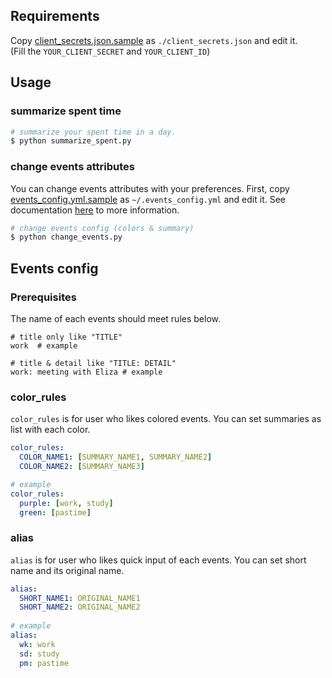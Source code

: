 Requirements
---
Copy [client_secrets.json.sample](https://github.com/wkentaro/google-calendar-manager/blob/master/client_secrets.json.sample)
as `./client_secrets.json` and edit it.  
(Fill the `YOUR_CLIENT_SECRET` and `YOUR_CLIENT_ID`)

Usage
---

### summarize spent time
```sh
# summarize your spent time in a day.
$ python summarize_spent.py
```

### change events attributes
You can change events attributes with your preferences.
First, copy [events_config.yml.sample](https://github.com/wkentaro/google-calendar-manager/blob/master/events_config.yml.sample)
as `~/.events_config.yml` and edit it. See documentation [here](#events-config) to more information.
```sh
# change events config (colors & summary) 
$ python change_events.py 
```

Events config
---
### Prerequisites
The name of each events should meet rules below.

```
# title only like "TITLE"
work  # example
```

```
# title & detail like "TITLE: DETAIL"
work: meeting with Eliza # example
```

### color_rules
`color_rules` is for user who likes colored events.
You can set summaries as list with each color.
```yml
color_rules:
  COLOR_NAME1: [SUMMARY_NAME1, SUMMARY_NAME2]
  COLOR_NAME2: [SUMMARY_NAME3]

# example
color_rules:
  purple: [work, study]
  green: [pastime]
```

### alias
`alias` is for user who likes quick input of each events.
You can set short name and its original name.
```yml
alias:
  SHORT_NAME1: ORIGINAL_NAME1
  SHORT_NAME2: ORIGINAL_NAME2
  
# example
alias:
  wk: work
  sd: study
  pm: pastime
```
